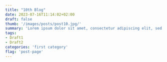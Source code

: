 ```yaml
---
title: "10th Blog"
date: 2023-07-16T11:14:02+02:00
draft: false
thumb: '/images/posts/post10.jpg/'
summary: 'Lorem ipsum dolor sit amet, consectetur adipiscing elit, sed do eiusmod tempor incididunt ut labore et dolore magna aliqua. At tellus at urna condimentum mattis pellentesque id nibh tortor. Sodales neque sodales ut etiam sit amet nisl purus in.'
tags: 
- Draft1 
- Draft2
categories: 'first category'
flag: 'post-page'
---
```


